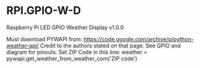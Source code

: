# RPI.GPIO-W-D

Raspberry Pi LED GPIO Weather Display v1.0.0

Must download PYWAPI from: https://code.google.com/archive/p/python-weather-api/
Credit to the authors stated on that page.
See GPIO and diagram for pinouts.
Set ZIP Code in this line:
weather = pywapi.get_weather_from_weather_com('ZIP code')
